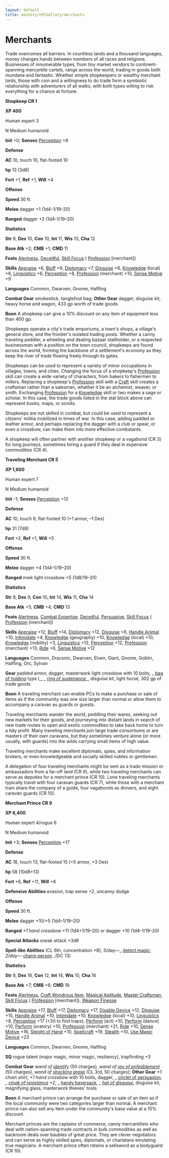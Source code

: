 ```yaml
---
layout: default
title: mastery/nPCGallery/merchants
---
```

# Merchants

Trade overcomes all barriers. In countless lands and a thousand languages, money changes hands between members of all races and religions. Businesses of innumerable types, from tiny market vendors to continent-spanning mercantile cartels, range across the world, trading in goods both mundane and fantastic. Whether simple shopkeepers or wealthy merchant lords, those with coin and a willingness to do trade form a symbiotic relationship with adventurers of all walks, with both types willing to risk everything for a chance at fortune.

**Shopkeep CR 1**

**XP 400**

Human expert 3

N Medium humanoid

**Init** +0; **Senses** [Perception](../../skills/perception#_perception) +8

**Defense**

**AC** 10, touch 10, flat-footed 10

**hp** 13 (3d8)

**Fort** +1, **Ref** +1, **Will** +4

**Offense**

**Speed** 30 ft.

**Melee** dagger +1 (1d4–1/19–20)

**Ranged** dagger +2 (1d4–1/19–20)

**Statistics**

**Str** 9, **Dex** 10, **Con** 10, **Int** 11, **Wis** 13, **Cha** 12

**Base Atk** +2; **CMB** +1; **CMD** 11

**Feats** [Alertness](../../feats#_alertness), [Deceitful](../../feats#_deceitful), [Skill Focus](../../feats#_skill-focus) ( [Profession](../../skills/profession#_profession) [merchant])

**Skills** [Appraise](../../skills/appraise#_appraise) +6, [Bluff](../../skills/bluff#_bluff) +9, [Diplomacy](../../skills/diplomacy#_diplomacy) +7, [Disguise](../../skills/disguise#_disguise) +6, [Knowledge](../../skills/knowledge#_knowledge) (local) +6, [Linguistics](../../skills/linguistics#_linguistics) +6, [Perception](../../skills/perception#_perception) +8, [Profession](../../skills/profession#_profession) (merchant) +10, [Sense Motive](../../skills/senseMotive#_sense-motive) +9

**Languages** Common, Dwarven, Gnome, Halfling

**Combat Gear** smokestick, tanglefoot bag; **Other Gear** dagger, disguise kit, heavy horse and wagon, 433 gp worth of trade goods

**Boon** A shopkeep can give a 10% discount on any item of equipment less than 400 gp.

Shopkeeps operate a city's trade emporiums, a town's shops, a village's general store, and the frontier's isolated trading posts. Whether a canny traveling peddler, a wheeling and dealing bazaar stallholder, or a respected businessman with a position on the town council, shopkeeps are found across the world, forming the backbone of a settlement's economy as they keep the river of trade flowing freely through its gates.

Shopkeeps can be used to represent a variety of minor occupations in villages, towns, and cities. Changing the focus of a shopkeep's [Profession](../../skills/profession#_profession) skill can create a wide variety of characters, from bakers to fishermen to millers. Replacing a shopkeep's [Profession](../../skills/profession#_profession) skill with a [Craft](../../skills/craft#_craft) skill creates a craftsman rather than a salesman, whether it be an alchemist, weaver, or smith. Exchanging [Profession](../../skills/profession#_profession) for a [Knowledge](../../skills/knowledge#_knowledge) skill or two makes a sage or scholar. In this case, the trade goods listed in the stat block above can represent books, maps, or scrolls.

Shopkeeps are not skilled in combat, but could be used to represent a citizens' militia mobilized in times of war. In this case, adding padded or leather armor, and perhaps replacing the dagger with a club or spear, or even a crossbow, can make them into more effective combatants.

A shopkeep will often partner with another shopkeep or a vagabond (CR 3) for long journeys, sometimes hiring a guard if they deal in expensive commodities (CR 4).

**Traveling Merchant CR 5**

**XP 1,600**

Human expert 7

N Medium humanoid

**Init** –1; **Senses** [Perception](../../skills/perception#_perception) +12

**Defense**

**AC** 10, touch 9, flat-footed 10 (+1 armor, –1 Dex)

**hp** 31 (7d8)

**Fort** +2, **Ref** +1, **Will** +5

**Offense**

**Speed** 30 ft.

**Melee** dagger +4 (1d4–1/19–20)

**Ranged** mwk light crossbow +5 (1d8/19–20)

**Statistics**

**Str** 8, **Dex** 9, **Con** 10, **Int** 14, **Wis** 11, **Cha** 14

**Base Atk** +5; **CMB** +4; **CMD** 13

**Feats** [Alertness](../../feats#_alertness), [Combat Expertise](../../feats#_combat-expertise), [Deceitful](../../feats#_deceitful), [Persuasive](../../feats#_persuasive), [Skill Focus](../../feats#_skill-focus) ( [Profession](../../skills/profession#_profession) [merchant])

**Skills** [Appraise](../../skills/appraise#_appraise) +12, [Bluff](../../skills/bluff#_bluff) +14, [Diplomacy](../../skills/diplomacy#_diplomacy) +12, [Disguise](../../skills/disguise#_disguise) +6, [Handle Animal](../../skills/handleAnimal#_handle-animal) +10, [Intimidate](../../skills/intimidate#_intimidate) +4, [Knowledge](../../skills/knowledge#_knowledge) (geography) +10, [Knowledge](../../skills/knowledge#_knowledge) (local) +10, [Knowledge](../../skills/knowledge#_knowledge) (nobility) +3, [Linguistics](../../skills/linguistics#_linguistics) +12, [Perception](../../skills/perception#_perception) +12, [Profession](../../skills/profession#_profession) (merchant) +13, [Ride](../../skills/ride#_ride) +6, [Sense Motive](../../skills/senseMotive#_sense-motive) +12

**Languages** Common, Draconic, Dwarven, Elven, Giant, Gnome, Goblin, Halfling, Orc, Sylvan

**Gear** padded armor, dagger, masterwork light crossbow with 10 bolts, _ [bag of holding](../../magicItems/wondrousItems#_bag-of-holding) type I_, _ [ring of sustenance](../../magicItems/rings#_ring-of-sustenance)_, disguise kit, light horse, 302 gp of trade goods

**Boon** A traveling merchant can enable PCs to make a purchase or sale of items as if the community was one size larger than normal or allow them to accompany a caravan as guards or guests.

Traveling merchants wander the world, peddling their wares, seeking out new markets for their goods, and journeying into distant lands in search of new trade routes to open and exotic commodities to take back home to turn a tidy profit. Many traveling merchants join large trade consortiums or are masters of their own caravans, but they sometimes venture alone (or more usually, with guards) into the wilds carrying small items of high value.

Traveling merchants make excellent diplomats, spies, and information brokers, or even knowledgeable and socially skilled nobles or gentlemen.

A delegation of four traveling merchants might be sent as a trade mission or ambassadors from a far-off land (CR 9), while two traveling merchants can serve as deputies for a merchant prince (CR 10). Lone traveling merchants typically travel with four caravan guards (CR 7), while those with a merchant train share the company of a guide, four vagabonds as drovers, and eight caravan guards (CR 10).

**Merchant Prince CR 9**

**XP 6,400**

Human expert 4/rogue 6

N Medium humanoid

**Init** +3; **Senses** [Perception](../../skills/perception#_perception) +17

**Defense**

**AC** 18, touch 13, flat-footed 15 (+5 armor, +3 Dex)

**hp** 58 (10d8+13)

**Fort** +6, **Ref** +11, **Will** +8

**Defensive Abilities** evasion, trap sense +2, uncanny dodge

**Offense**

**Speed** 30 ft.

**Melee** dagger +10/+5 (1d4–1/19–20)

**Ranged** _+1 hand crossbow_ +11 (1d4+1/19–20) or dagger +10 (1d4–1/19–20)

**Special Attacks** sneak attack +3d6

**Spell-like Abilities** (CL 6th, concentration +8); 3/day—_ [detect magic](../../spells/detectMagic#_detect-magic)_; 2/day—_ [charm person](../../spells/charmPerson#_charm-person) _(DC 13)

**Statistics**

**Str** 8, **Dex** 16, **Con** 12, **Int** 14, **Wis** 10, **Cha** 16

**Base Atk** +7; **CMB** +6; **CMD** 19

**Feats** [Alertness](../../feats#_alertness), [Craft Wondrous Item](../../feats#_craft-wondrous-item), [Magical Aptitude](../../feats#_magical-aptitude), [Master Craftsman](../../feats#_master-craftsman), [Skill Focus](../../feats#_skill-focus) ( [Profession](../../skills/profession#_profession) [merchant]), [Weapon Finesse](../../feats#_weapon-finesse)

**Skills** [Appraise](../../skills/appraise#_appraise) +17, [Bluff](../../skills/bluff#_bluff) +17, [Diplomacy](../../skills/diplomacy#_diplomacy) +17, [Disable Device](../../skills/disableDevice#_disable-device) +12, [Disguise](../../skills/disguise#_disguise) +15, [Handle Animal](../../skills/handleAnimal#_handle-animal) +10, [Intimidate](../../skills/intimidate#_intimidate) +10, [Knowledge](../../skills/knowledge#_knowledge) (local) +10, [Linguistics](../../skills/linguistics#_linguistics) +8, [Perception](../../skills/perception#_perception) +17 (+20 to find traps), [Perform](../../skills/perform#_perform) (act) +10, [Perform](../../skills/perform#_perform) (dance) +10, [Perform](../../skills/perform#_perform) (oratory) +10, [Profession](../../skills/profession#_profession) (merchant) +21, [Ride](../../skills/ride#_ride) +10, [Sense Motive](../../skills/senseMotive#_sense-motive) +16, [Sleight of Hand](../../skills/sleightOfHand#_sleight-of-hand) +10, [Spellcraft](../../skills/spellcraft#_spellcraft) +19, [Stealth](../../skills/stealth#_stealth) +10, [Use Magic Device](../../skills/useMagicDevice#_use-magic-device) +23

**Languages** Common, Dwarven, Gnome, Halfling

**SQ** rogue talent (major magic, minor magic, resiliency), trapfinding +3

**Combat Gear** _wand of [identify](../../spells/identify#_identify)_ (50 charges), _wand of [ray of enfeeblement](../../spells/rayOfEnfeeblement#_ray-of-enfeeblement)_ (50 charges), _wand of [shocking grasp](../../spells/shockingGrasp#_shocking-grasp)_ (CL 3rd, 50 charges); **Other Gear** _+1 chain shirt_, _+1 hand crossbow_ with 10 bolts, dagger, _ [circlet of persuasion](../../magicItems/wondrousItems#_circlet-of-persuasion)_, _ [cloak of resistance](../../magicItems/wondrousItems#_cloak-of-resistance) +2_, _ [handy haversack](../../magicItems/wondrousItems#_handy-haversack)_, _ [hat of disguise](../../magicItems/wondrousItems#_hat-of-disguise)_, disguise kit, magnifying glass, masterwork thieves' tools

**Boon** A merchant prince can arrange the purchase or sale of an item as if the local community were two categories larger than normal. A merchant prince can also sell any item under the community's base value at a 10% discount.

Merchant princes are the captains of commerce, canny mercantilists who deal with nation-spanning trade contracts in bulk commodities as well as backroom deals over baubles of great price. They are clever negotiators and can serve as highly skilled spies, diplomats, or charlatans emulating true magicians. A merchant prince often retains a sellsword as a bodyguard (CR 10).

